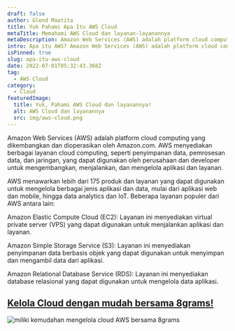 ```yaml
---
draft: false
author: Glend Maatita
title: Yuk Pahami Apa Itu AWS Cloud
metaTitle: Memahami AWS Cloud dan layanan-layanannya
metaDescription: Amazon Web Services (AWS) adalah platform cloud computing yang dikembangkan dan dioperasikan oleh Amazon.com.
intro: Apa itu AWS? Amazon Web Services (AWS) adalah platform cloud computing yang dikembangkan dan dioperasikan oleh Amazon.com
isPinned: true
slug: apa-itu-aws-cloud
date: 2022-07-01T05:32:43.368Z
tag:
  - AWS Cloud
category:
  - Cloud
featuredImage:
  title: Yuk, Pahami AWS Cloud dan layanannya!
  alt: AWS Cloud dan layanannya
  src: img/aws-cloud.png
---
```

Amazon Web Services (AWS) adalah platform cloud computing yang dikembangkan dan dioperasikan oleh Amazon.com. AWS menyediakan berbagai layanan cloud computing, seperti penyimpanan data, pemrosesan data, dan jaringan, yang dapat digunakan oleh perusahaan dan developer untuk mengembangkan, menjalankan, dan mengelola aplikasi dan layanan.

AWS menawarkan lebih dari 175 produk dan layanan yang dapat digunakan untuk mengelola berbagai jenis aplikasi dan data, mulai dari aplikasi web dan mobile, hingga data analytics dan IoT. Beberapa layanan populer dari AWS antara lain:

Amazon Elastic Compute Cloud (EC2): Layanan ini menyediakan virtual private server (VPS) yang dapat digunakan untuk menjalankan aplikasi dan layanan.

Amazon Simple Storage Service (S3): Layanan ini menyediakan penyimpanan data berbasis objek yang dapat digunakan untuk menyimpan dan mengambil data dari aplikasi.

Amazon Relational Database Service (RDS): Layanan ini menyediakan database relasional yang dapat digunakan untuk mengelola data aplikasi.

## [Kelola Cloud dengan mudah bersama 8grams!](https://8grams.dev?utm_source=Blog&utm_medium=organic+keyword&utm_campaign=blog&utm_id=Blog)

<!--StartFragment-->

![miliki kemudahan mengelola cloud AWS bersama 8grams](https://blog.adobe.com/en/publish/2021/08/31/media_1649ebc3fbbce0df508081913819d491fc3f7c7a9.png?width=750&format=png&optimize=medium)

<!--EndFragment-->